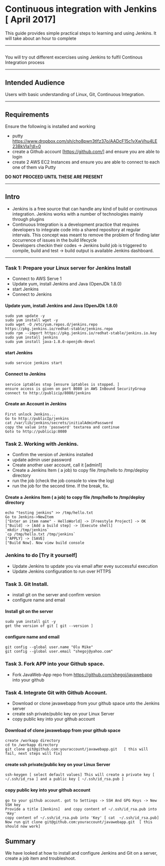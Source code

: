 #  Continuous integration with Jenkins [ April 2017]

This guide provides simple practical steps to learning and using Jenkins. It will take about an hour to complete

---

## 

You will try out different excercises using Jenkins to fulfil Continous Integration process

---

## Intended Audience

Users with basic understanding of Linux, Git, Continuous Integration.

---

## Requirements

Ensure the following is installed and working

- putty https://www.dropbox.com/sh/cho8pwn3tlfz37o/AADcF15c1vXwVhu4LE23BkVIa?dl=0 
- create a Github account [https://github.com/] and ensure you are able to login
- create 2 AWS EC2 Instances and ensure you are able to connect to each one of them via Putty

**DO NOT PROCEED UNTIL THESE ARE PRESENT**

---

## Intro

- Jenkins is a free source that can handle any kind of build or continuous integration. Jenkins works with a number of technologies mainly through plugins
- Continuous Integration is a development practice that requires developers to integrate code into a shared repository at regular intervals. This concept was meant to remove the problem of finding later occurrence of issues in the build lifecycle
- Developers checkin their codes -> Jenkins build job is triggered to compile, build and test -> build output is available Jenkins dashboard.


---

###  Task 1: Prepare your Linux server for Jenkins Install

- Connect to AWS Serve 1
- Update yum, install Jenkins and Java (OpenJDk 1.8.0)
- start Jenkins 
- Connect to Jenkins 

#### Update yum, install Jenkins and Java (OpenJDk 1.8.0)

    sudo yum update -y
    sudo yum install wget -y
    sudo wget -O /etc/yum.repos.d/jenkins.repo https://pkg.jenkins.io/redhat-stable/jenkins.repo
    sudo rpm --import https://pkg.jenkins.io/redhat-stable/jenkins.io.key
    sudo yum install jenkins
    sudo yum install java-1.8.0-openjdk-devel


#### start Jenkins

    sudo service jenkins start


#### Connect to Jenkins  

    service iptables stop [ensure iptables is stopped. ]
    ensure access is given on port 8080 in AWS InBound SecurityGroup
    connect to http://publicip/8080/jenkins


#### Create an Account in Jenkins

    First unlock Jenkins...
    Go to http://publicIp/jenkins
    cat /var/lib/jenkins/secrets/initialAdminPassword
    copy the value into 'password' textarea and continue
    Goto to http://publicip:8080



### Task 2. Working with Jenkins.

- Confirm the version of Jenkins installed
- update admin user password
- Create another user account, call it [admin1]
- Create a Jenkins Item ( a job) to copy file /tmp/hello to /tmp/deploy directory
- run the job (check the job console to view the log)
- run the job for the second time. If the break, fix.


#### Create a Jenkins Item ( a job) to copy file /tmp/hello to /tmp/deploy directory

    echo "testing jenkins" >> /tmp/hello.txt
    Go to Jenkins->NewItem 
    ["Enter an item name" - HelloWorld] -> [Freestyle Project] -> OK
    ["Build] -> [Add a build step] -> [Execute shell] 
    `mkdir /tmp/jenkins`
    `cp /tmp/hello.txt /tmp/jenkins`
    ["APPLY] -> [SAVE]
    ["Build Now]. Now view build console 


### Jenkins to do [Try it  yourself]
- Update Jenkins to update you via email after evey successful execution 
- Update Jenkins configuration to run over HTTPS




### Task 3. Git Install.

- install git on the server and confirm version
- configure name and email

#### Install git on the server

    sudo yum install git -y
    get the version of git [ git --version ]

#### configure name and email

    git config --global user.name "Olu Mike"
    git config --global user.email "shegoj@yahoo.com"

### Task 3. Fork APP into your Github space.

- Fork JavaWeb-App repo from https://github.com/shegoj/javawebapp  into your github



### Task 4. Integrate Git with Github Account.

- Download or clone javawebapp from your github space unto the Jenkins server
- create ssh private/public key on your Linux Server
- copy public key into your github account 

#### Download of clone javawebapp from your github space

    create /workapp directory
    cd to /workapp directory
    git clone git@github.com:youraccount/javawebapp.git   [ this will fail, next steps will fix]

#### create ssh private/public key on your Linux Server

    ssh-keygen [ select default values] This will create a private key [ ~/.ssh/id_rsa ] and a public key [ ~/.ssh/id_rsa.pub ]

#### copy public key into your github account 

    go to your github account. got to Settings -> SSH And GPG Keys -> New SSH key
    Provide a title [Jenkins]  and copy content of ~/.ssh/id_rsa.pub into 'Key'
    copy content of ~/.ssh/id_rsa.pub into 'Key' [ cat  ~/.ssh/id_rsa.pub]
    Now run git clone git@github.com:youraccount/javawebapp.git  [ this should now work]




## Summary

We have looked at how to install and configure Jenkins and Git on a server, create a job item and troubleshoot.

